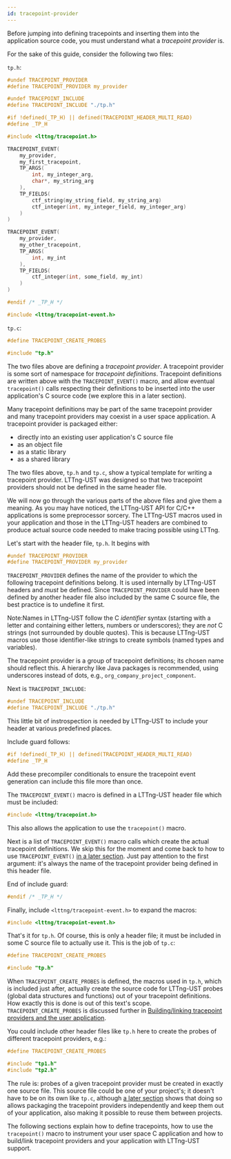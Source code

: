 ```yaml
---
id: tracepoint-provider
---
```


Before jumping into defining tracepoints and inserting
them into the application source code, you must understand what a
_tracepoint provider_ is.

For the sake of this guide, consider the following two files:

`tp.h`:

~~~ c
#undef TRACEPOINT_PROVIDER
#define TRACEPOINT_PROVIDER my_provider

#undef TRACEPOINT_INCLUDE
#define TRACEPOINT_INCLUDE "./tp.h"

#if !defined(_TP_H) || defined(TRACEPOINT_HEADER_MULTI_READ)
#define _TP_H

#include <lttng/tracepoint.h>

TRACEPOINT_EVENT(
    my_provider,
    my_first_tracepoint,
    TP_ARGS(
        int, my_integer_arg,
        char*, my_string_arg
    ),
    TP_FIELDS(
        ctf_string(my_string_field, my_string_arg)
        ctf_integer(int, my_integer_field, my_integer_arg)
    )
)

TRACEPOINT_EVENT(
    my_provider,
    my_other_tracepoint,
    TP_ARGS(
        int, my_int
    ),
    TP_FIELDS(
        ctf_integer(int, some_field, my_int)
    )
)

#endif /* _TP_H */

#include <lttng/tracepoint-event.h>
~~~

`tp.c`:

~~~ c
#define TRACEPOINT_CREATE_PROBES

#include "tp.h"
~~~

The two files above are defining a _tracepoint provider_. A tracepoint
provider is some sort of namespace for _tracepoint definitions_. Tracepoint
definitions are written above with the `TRACEPOINT_EVENT()` macro, and allow
eventual `tracepoint()` calls respecting their definitions to be inserted
into the user application's C source code (we explore this in a
later section).

Many tracepoint definitions may be part of the same tracepoint provider
and many tracepoint providers may coexist in a user space application. A
tracepoint provider is packaged either:

  * directly into an existing user application's C source file
  * as an object file
  * as a static library
  * as a shared library

The two files above, `tp.h` and `tp.c`, show a typical template for
writing a tracepoint provider. LTTng-UST was designed so that two
tracepoint providers should not be defined in the same header file.

We will now go through the various parts of the above files and
give them a meaning. As you may have noticed, the LTTng-UST API for
C/C++ applications is some preprocessor sorcery. The LTTng-UST macros
used in your application and those in the LTTng-UST headers are
combined to produce actual source code needed to make tracing possible
using LTTng.

Let's start with the header file, `tp.h`. It begins with

~~~ c
#undef TRACEPOINT_PROVIDER
#define TRACEPOINT_PROVIDER my_provider
~~~

`TRACEPOINT_PROVIDER` defines the name of the provider to which the
following tracepoint definitions belong. It is used internally by
LTTng-UST headers and _must_ be defined. Since `TRACEPOINT_PROVIDER`
could have been defined by another header file also included by the same
C source file, the best practice is to undefine it first.

<div class="tip">
<p><span class="t">Note:</span>Names in LTTng-UST follow the C
<em>identifier</em> syntax (starting with a letter and containing either
letters, numbers or underscores); they are <em>not</em> C strings
(not surrounded by double quotes). This is because LTTng-UST macros
use those identifier-like strings to create symbols (named types and
variables).</p>
</div>

The tracepoint provider is a group of tracepoint definitions; its chosen
name should reflect this. A hierarchy like Java packages is recommended,
using underscores instead of dots, e.g., `org_company_project_component`.

Next is `TRACEPOINT_INCLUDE`:

~~~ c
#undef TRACEPOINT_INCLUDE
#define TRACEPOINT_INCLUDE "./tp.h"
~~~

This little bit of instrospection is needed by LTTng-UST to include
your header at various predefined places.

Include guard follows:

~~~ c
#if !defined(_TP_H) || defined(TRACEPOINT_HEADER_MULTI_READ)
#define _TP_H
~~~

Add these precompiler conditionals to ensure the tracepoint event
generation can include this file more than once.

The `TRACEPOINT_EVENT()` macro is defined in a LTTng-UST header file which
must be included:

~~~ c
#include <lttng/tracepoint.h>
~~~

This also allows the application to use the `tracepoint()` macro.

Next is a list of `TRACEPOINT_EVENT()` macro calls which create the
actual tracepoint definitions. We skip this for the moment and
come back to how to use `TRACEPOINT_EVENT()`
[in a later section](#doc-defining-tracepoints). Just pay attention to
the first argument: it's always the name of the tracepoint provider
being defined in this header file.

End of include guard:

~~~ c
#endif /* _TP_H */
~~~

Finally, include `<lttng/tracepoint-event.h>` to expand the macros:

~~~ c
#include <lttng/tracepoint-event.h>
~~~

That's it for `tp.h`. Of course, this is only a header file; it must be
included in some C source file to actually use it. This is the job of
`tp.c`:

~~~ c
#define TRACEPOINT_CREATE_PROBES

#include "tp.h"
~~~

When `TRACEPOINT_CREATE_PROBES` is defined, the macros used in `tp.h`,
which is included just after, actually create the source code for
LTTng-UST probes (global data structures and functions) out of your
tracepoint definitions. How exactly this is done is out of this text's scope.
`TRACEPOINT_CREATE_PROBES` is discussed further
in [Building/linking tracepoint providers and the user application](#doc-building-tracepoint-providers-and-user-application).

You could include other header files like `tp.h` here to create the probes
of different tracepoint providers, e.g.:

~~~ c
#define TRACEPOINT_CREATE_PROBES

#include "tp1.h"
#include "tp2.h"
~~~

The rule is: probes of a given tracepoint provider
must be created in exactly one source file. This source file could be one
of your project's; it doesn't have to be on its own like `tp.c`, although
[a later section](#doc-building-tracepoint-providers-and-user-application)
shows that doing so allows packaging the tracepoint providers
independently and keep them out of your application, also making it
possible to reuse them between projects.

The following sections explain how to define tracepoints, how to use the
`tracepoint()` macro to instrument your user space C application and how
to build/link tracepoint providers and your application with LTTng-UST
support.
